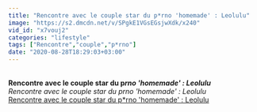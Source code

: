 ```yaml
---
title: "Rencontre avec le couple star du p*rno 'homemade' : Leolulu"
image: "https://s2.dmcdn.net/v/SPgkE1VGsEGsjwXdk/x240"
vid_id: "x7vouj2"
categories: "lifestyle"
tags: ["Rencontre","couple","p*rno"]
date: "2020-08-28T18:29:03+03:00"
---
```

<br><b>Rencontre avec le couple star du p*rno 'homemade' : Leolulu</b><br> <i>Rencontre avec le couple star du p*rno 'homemade' : Leolulu</i><br> <u>Rencontre avec le couple star du p*rno 'homemade' : Leolulu</u>
